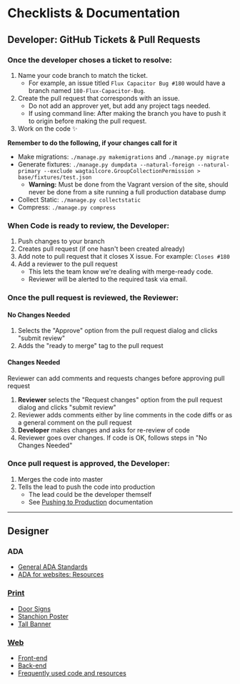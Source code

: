 # Checklists & Documentation
## Developer: GitHub Tickets & Pull Requests
### Once the developer choses a ticket to resolve:
1. Name your code branch to match the ticket.
    * For example, an issue titled `Flux Capacitor Bug #180` would have a branch named `180-Flux-Capacitor-Bug`.
2. Create the pull request that corresponds with an issue.
    * Do not add an approver yet, but add any project tags needed.
    * If using command line: After making the branch you have to push it to origin <branch-name> before making the pull request.
3. Work on the code :sparkles:

**Remember to do the following, if your changes call for it**
- Make migrations: `./manage.py makemigrations` and `./manage.py migrate`
- Generate fixtures: `./manage.py dumpdata --natural-foreign --natural-primary --exclude wagtailcore.GroupCollectionPermission > base/fixtures/test.json`
   - **Warning:** Must be done from the Vagrant version of the site, should never be done from a site running a full production database dump
- Collect Static: `./manage.py collectstatic`
- Compress: `./manage.py compress`

### When Code is ready to review, the Developer:
1. Push changes to your branch
2. Creates pull request (if one hasn't been created already)
3. Add note to pull request that it closes X issue. For example: `Closes #180`
4. Add a reviewer to the pull request
    * This lets the team know we're dealing with merge-ready code.
    * Reviewer will be alerted to the required task via email.

### Once the pull request is reviewed, the Reviewer:
#### No Changes Needed
1. Selects the "Approve" option from the pull request dialog and clicks "submit review"
2. Adds the "ready to merge" tag to the pull request

#### Changes Needed
Reviewer can add comments and requests changes before approving pull request
1. **Reviewer** selects the "Request changes" option from the pull request dialog and clicks "submit review"
2. Reviewer adds comments either by line comments in the code diffs or as a general comment on the pull request
3. **Developer** makes changes and asks for re-review of code
4. Reviewer goes over changes. If code is OK, follows steps in "No Changes Needed"

### Once pull request is approved, the Developer:
1. Merges the code into master
2. Tells the lead to push the code into production
   - The lead could be the developer themself
   - See [Pushing to Production](https://github.com/uchicago-library/library_website/blob/master/README.md#pushing-to-production) documentation
---
## Designer
### ADA
* [General ADA Standards](ada.md)
* [ADA for websites: Resources](code-resources.md#documentation)

### [Print](print-checklist.md)
* [Door Signs](print-checklist.md#door-signs)
* [Stanchion Poster](print-checklist.md#stanchion-poster)
* [Tall Banner](print-checklist.md#tall-banner)

### [Web](web-checklist.md)
* [Front-end](web-checklist.md#front-end-checklist)
* [Back-end](web-checklist.md#back-end-checklist)
* [Frequently used code and resources](code-resources.md)
